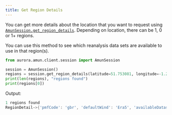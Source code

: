 ```yaml
---
title: Get Region Details
---
```


You can get more details about the location that you want to request using [`AmunSession.get_region_details`](/docs/Reference/session#get_region_details). Depending on location, there can be 1, 0 or 1+ regions.

You can use this method to see which reanalysis data sets are available to use in that region(s).

```python
from aurora.amun.client.session import AmunSession

session = AmunSession()
regions = session.get_region_details(latitude=51.753081, longitude=-1.250017)
print(len(regions), "regions found")
print(regions[0])
```

Output:

```powershell
1 regions found
RegionDetail->{'pmfCode': 'gbr', 'defaultWind': 'Era5', 'availableDatasets': ['Era5', 'NEWA', 'AuroraWindAtlas'], 'era5CorrectionEnabled': True, 'powerCurveSmoothingEnabled': True}
```

